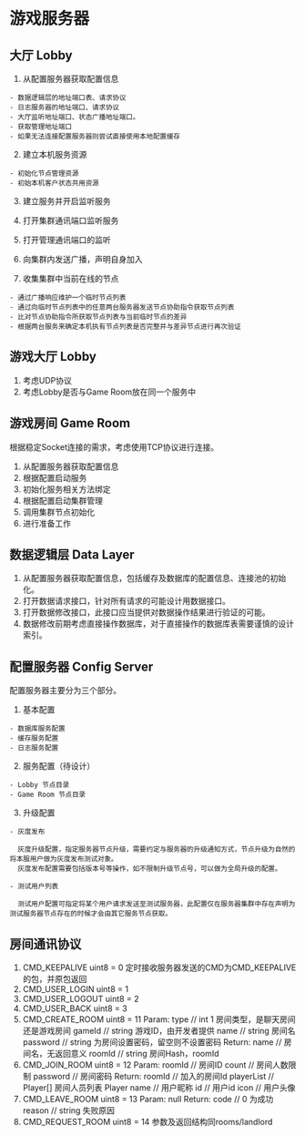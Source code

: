 # 游戏服务器


## 大厅 Lobby

  1. 从配置服务器获取配置信息

    - 数据逻辑层的地址端口表、请求协议
	- 日志服务器的地址端口、请求协议
	- 大厅监听地址端口、状态广播地址端口。
	- 获取管理地址端口
	- 如果无法连接配置服务器则尝试直接使用本地配置缓存
  
  2. 建立本机服务资源

    - 初始化节点管理资源
    - 初始本机客户状态共用资源
	
  3. 建立服务并开启监听服务
  
  4. 打开集群通讯端口监听服务
  
  5. 打开管理通讯端口的监听
  
  6. 向集群内发送广播，声明自身加入
  
  7. 收集集群中当前在线的节点
  
    - 通过广播响应维护一个临时节点列表
	- 通过向临时节点列表中的任意两台服务器发送节点协助指令获取节点列表
	- 比对节点协助指令所获取节点列表与当前临时节点的差异
	- 根据两台服务来确定本机执有节点列表是否完整并与差异节点进行再次验证

## 游戏大厅 Lobby
  
  1. 考虑UDP协议
  2. 考虑Lobby是否与Game Room放在同一个服务中

## 游戏房间 Game Room

  根据稳定Socket连接的需求，考虑使用TCP协议进行连接。

  1. 从配置服务器获取配置信息
  2. 根据配置启动服务
  3. 初始化服务相关方法绑定
  4. 根据配置启动集群管理
  5. 调用集群节点初始化
  6. 进行准备工作

## 数据逻辑层 Data Layer

  1. 从配置服务器获取配置信息，包括缓存及数据库的配置信息、连接池的初始化。
  2. 打开数据请求接口，针对所有请求的可能设计用数据接口。
  3. 打开数据修改接口，此接口应当提供对数据操作结果进行验证的可能。
  4. 数据修改前期考虑直接操作数据库，对于直接操作的数据库表需要谨慎的设计索引。

## 配置服务器 Config Server

  配置服务器主要分为三个部分。
  
  1. 基本配置
  
    - 数据库服务配置
	- 缓存服务配置
	- 日志服务配置
	
  2. 服务配置（待设计）
  
    - Lobby 节点目录
	- Game Room 节点目录
	
  3. 升级配置
  
    - 灰度发布
	  
	  灰度升级配置，指定服务器节点升级，需要约定与服务器的升级通知方式，节点升级为自然的将本服用户做为灰度发布测试对象。
	  灰度发布配置需要包括版本号等操作，如不限制升级节点号，可以做为全局升级的配置。
	  
	- 测试用户列表
	  
	  测试用户配置可指定将某个用户请求发送至测试服务器，此配置仅在服务器集群中存在声明为测试服务器节点存在的时候才会由其它服务节点获取。

## 房间通讯协议

1. CMD_KEEPALIVE    uint8 = 0
   定时接收服务器发送的CMD为CMD_KEEPALIVE的包，并原包返回
2. CMD_USER_LOGIN   uint8 = 1
3. CMD_USER_LOGOUT  uint8 = 2
4. CMD_USER_BACK    uint8 = 3
5. CMD_CREATE_ROOM  uint8 = 11
   Param:
    type // int 1 房间类型，是聊天房间还是游戏房间
	gameId // string 游戏ID，由开发者提供
	name // string 房间名
	password // string 为房间设置密码，留空则不设置密码
   Return:
    name // 房间名，无返回意义
	roomId // string 房间Hash，roomId
6. CMD_JOIN_ROOM    uint8 = 12
   Param:
    roomId // 房间ID
	count // 房间人数限制
	password // 房间密码
   Return:
    roomId // 加入的房间Id
	playerList // Player[] 房间人员列表
   Player
    name // 用户昵称
	id // 用户id
	icon // 用户头像
7. CMD_LEAVE_ROOM   uint8 = 13
   Param:
    null
   Return:
    code // 0 为成功
	reason // string 失败原因
8. CMD_REQUEST_ROOM uint8 = 14
   参数及返回结构同rooms/landlord

